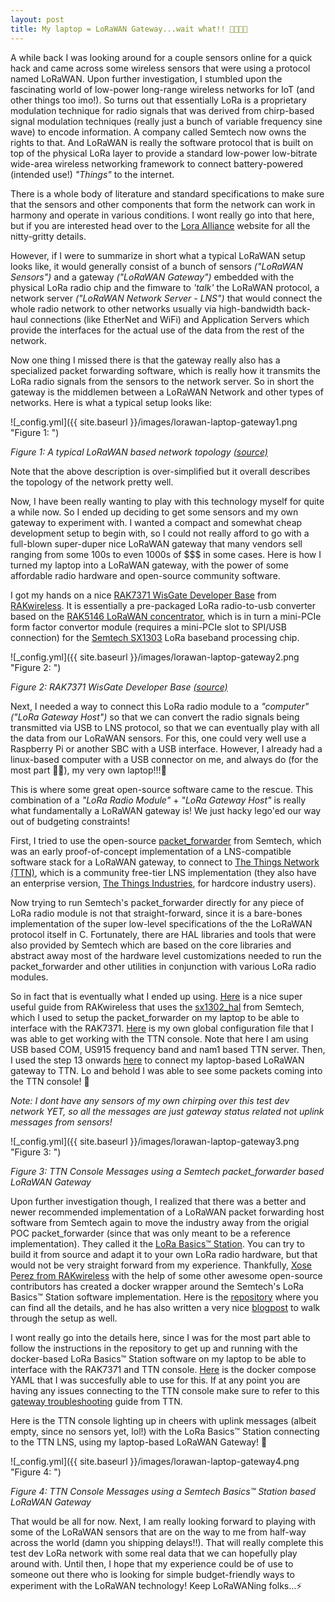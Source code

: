 ```yaml
---
layout: post
title: My laptop = LoRaWAN Gateway...wait what!! 🐱‍💻🗼📶
---
```


A while back I was looking around for a couple sensors online for a quick hack and came across some wireless sensors that were using a protocol named LoRaWAN. Upon further investigation, I stumbled upon the fascinating world of low-power long-range wireless networks for IoT (and other things too imo!). So turns out that essentially LoRa is a<!-- more --> proprietary modulation technique for radio signals that was derived from chirp-based signal modulation techniques (really just a bunch of variable frequency sine wave) to encode information. A company called Semtech now owns the rights to that. And LoRaWAN is really the software protocol that is built on top of the physical LoRa layer to provide a standard low-power low-bitrate wide-area wireless networking framework to connect battery-powered (intended use!) _"Things"_ to the internet.

There is a whole body of literature and standard specifications to make sure that the sensors and other components that form the network can work in harmony and operate in various conditions. I wont really go into that here, but if you are interested head over to the [Lora Alliance](https://lora-alliance.org/) website for all the nitty-gritty details.

However, if I were to summarize in short what a typical LoRaWAN setup looks like, it would generally consist of a bunch of sensors _("LoRaWAN Sensors")_ and a gateway _("LoRaWAN Gateway")_ embedded with the physical LoRa radio chip and the fimware to _'talk'_ the LoRaWAN protocol, a network server _("LoRaWAN Network Server - LNS")_ that would connect the whole radio network to other networks usually via high-bandwidth back-haul connections (like EtherNet and WiFi) and Application Servers which provide the interfaces for the actual use of the data from the rest of the network. 

Now one thing I missed there is that the gateway really also has a specialized packet forwarding software, which is really how it transmits the LoRa radio signals from the sensors to the network server. So in short the gateway is the middlemen between a LoRaWAN Network and other types of networks. Here is what a typical setup looks like:

![_config.yml]({{ site.baseurl }}/images/lorawan-laptop-gateway1.png "Figure 1: ")
<figcaption><i>Figure 1: A typical LoRaWAN based network topology <a href="https://pbs.twimg.com/media/Eer56wqWAAIX7NL.png">(source)</a></i></figcaption> 

Note that the above description is over-simplified but it overall describes the topology of the network pretty well.

Now, I have been really wanting to play with this technology myself for quite a while now. So I ended up deciding to get some sensors and my own gateway to experiment with. I wanted a compact and somewhat cheap development setup to begin with, so I could not really afford to go with a full-blown super-duper nice LoRaWAN gateway that many vendors sell ranging from some 100s to even 1000s of $$$ in some cases. Here is how I turned my laptop into a LoRaWAN gateway, with the power of some affordable radio hardware and open-source community software.

I got my hands on a nice [RAK7371 WisGate Developer Base](https://store.rakwireless.com/products/wisgate-developer-base?variant=39942858703046) from [RAKwireless](https://www.rakwireless.com/en-us). It is essentially a pre-packaged LoRa radio-to-usb converter based on the [RAK5146 LoRaWAN concentrator](https://store.rakwireless.com/collections/wislink-lpwan/products/wislink-lpwan-concentrator-rak5146?variant=39677269409990), which is in turn a mini-PCIe form factor convertor module (requires a mini-PCIe slot to SPI/USB connection) for the [Semtech SX1303](https://www.semtech.com/products/wireless-rf/lora-core/sx1303) LoRa baseband processing chip.

![_config.yml]({{ site.baseurl }}/images/lorawan-laptop-gateway2.png "Figure 2: ")
<figcaption><i>Figure 2: RAK7371 WisGate Developer Base <a href="https://docs.rakwireless.com/assets/images/wisgate/rak7271-7371/overview/rak7271-7371.png">(source)</a></i></figcaption> 

Next, I needed a way to connect this LoRa radio module to a _"computer" ("LoRa Gateway Host")_ so that we can convert the radio signals being transmitted via USB to LNS protocol, so that we can eventually play with all the data from our LoRaWAN sensors. For this, one could very well use a Raspberry Pi or another SBC with a USB interface. However, I already had a linux-based computer with a USB connector on me, and always do (for the most part 👨‍💻), my very own laptop!!!🙌 

This is where some great open-source software came to the rescue. This combination of a _"LoRa Radio Module"_ + _"LoRa Gateway Host"_ is really what fundamentally a LoRaWAN gateway is! We just hacky lego'ed our way out of budgeting constraints!

First, I tried to use the open-source [packet_forwarder](https://github.com/Lora-net/packet_forwarder) from Semtech, which was an early proof-of-concept implementation of a LNS-compatible software stack for a LoRaWAN gateway, to connect to [The Things Network (TTN)](https://www.thethingsnetwork.org/), which is a community free-tier LNS implementation (they also have an enterprise version, [The Things Industries](https://www.thethingsindustries.com/), for hardcore industry users).

Now trying to run Semtech's packet_forwarder directly for any piece of LoRa radio module is not that straight-forward, since it is a bare-bones implementation of the super low-level specifications of the the LoRaWAN protocol itself in C. Fortunately, there are HAL libraries and tools that were also provided by Semtech which are based on the core libraries and abstract away most of the hardware level customizations needed to run the packet_forwarder and other utilities in conjunction with various LoRa radio modules.

So in fact that is eventually what I ended up using. [Here](https://docs.rakwireless.com/Product-Categories/WisGate/RAK7271-7371/Quickstart/#for-rak7371-wisgate-developer-base-with-rak5146-inside) is a nice super useful guide from RAKwireless that uses the [sx1302_hal](https://github.com/Lora-net/sx1302_hal) from Semtech, which I used to setup the packet_forwarder on my laptop to be able to interface with the RAK7371. [Here](https://github.com/atifali/rak7371-ttn/blob/main/packet_forwarder/global_config.json) is my own global configuration file that I was able to get working with the TTN console. Note that here I am using USB based COM, US915 frequency band and nam1 based TTN server. Then, I used the step 13 onwards [here](https://docs.rakwireless.com/Product-Categories/WisGate/RAK7271-7371/Quickstart/#connecting-to-the-things-network-v3-ttnv3) to connect my laptop-based LoRaWAN gateway to TTN. Lo and behold I was able to see some packets coming into the TTN console! 🎉

_Note: I dont have any sensors of my own chirping over this test dev network YET, so all the messages are just gateway status related not uplink messages from sensors!_

![_config.yml]({{ site.baseurl }}/images/lorawan-laptop-gateway3.png "Figure 3: ")
<figcaption><i>Figure 3: TTN Console Messages using a Semtech packet_forwarder based LoRaWAN Gateway</i></figcaption>

Upon further investigation though, I realized that there was a better and newer recommended implementation of a LoRaWAN packet forwarding host software from Semtech again to move the industry away from the origial POC packet_forwarder (since that was only meant to be a reference implementation). They called it the [LoRa Basics™ Station](https://github.com/lorabasics/basicstation/). You can try to build it from source and adapt it to your own LoRa radio hardware, but that would not be very straight forward from my experience. Thankfully, [Xose Perez from RAKwireless](https://news.rakwireless.com/author/xose/) with the help of some other awesome open-source contributors has created a docker wrapper around the Semtech's LoRa Basics™ Station software implementation. Here is the [repository](https://github.com/xoseperez/basicstation) where you can find all the details, and he has also written a very nice [blogpost](https://news.rakwireless.com/basics-station-on-rak-wisgate-developer-gateways/) to walk through the setup as well.

I wont really go into the details here, since I was for the most part able to follow the instructions in the repository to get up and running with the docker-based LoRa Basics™ Station software on my laptop to be able to interface with the RAK7371 and TTN console. [Here](https://github.com/atifali/rak7371-ttn/blob/main/basicstation/docker-compose.yml) is the docker compose YAML that I was succesfully able to use for this. If at any point you are having any issues connecting to the TTN console make sure to refer to this [gateway troubleshooting](https://www.thethingsindustries.com/docs/gateways/troubleshooting/) guide from TTN. 

Here is the TTN console lighting up in cheers with uplink messages (albeit empty, since no sensors yet, lol!) with the LoRa Basics™ Station connecting to the TTN LNS, using my laptop-based LoRaWAN Gateway! 🥳

![_config.yml]({{ site.baseurl }}/images/lorawan-laptop-gateway4.png "Figure 4: ")
<figcaption><i>Figure 4: TTN Console Messages using a Semtech Basics™ Station based LoRaWAN Gateway</i></figcaption>

That would be all for now. Next, I am really looking forward to playing with some of the LoRaWAN sensors that are on the way to me from half-way across the world (damn you shipping delays!!). That will really complete this test dev LoRa network with some real data that we can hopefully play around with. Until then, I hope that my experience could be of use to someone out there who is looking for simple budget-friendly ways to experiment with the LoRaWAN technology! Keep LoRaWANing folks...⚡
